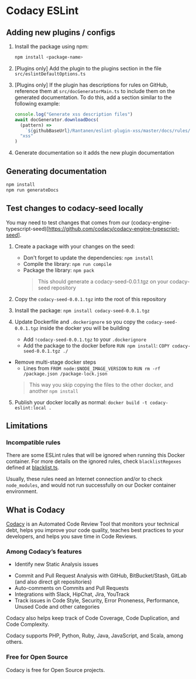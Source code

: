 # Codacy ESLint

## Adding new plugins / configs

1.  Install the package using npm:

    ```bash
    npm install <package-name>
    ```

2.  \[Plugins only\] Add the plugin to the plugins section in the file `src/eslintDefaultOptions.ts`

3.  \[Plugins only\] If the plugin has descriptions for rules on GitHub, reference them
at `src/docGeneratorMain.ts` to include them on the generated documentation. To do this, add a section similar to the following example:

    ```typescript
    console.log("Generate xss description files")
    await docGenerator.downloadDocs(
      (pattern) =>
        `${githubBaseUrl}/Rantanen/eslint-plugin-xss/master/docs/rules/${pattern}.md`,
      "xss"
    )
    ```

4.  Generate documentation so it adds the new plugin documentation

## Generating documentation

```bash
npm install
npm run generateDocs
```

## Test changes to codacy-seed locally
You may need to test changes that comes from our (codacy-engine-typescript-seed)[https://github.com/codacy/codacy-engine-typescript-seed].

1.  Create a package with your changes on the seed:
    - Don't forget to update the dependencies: `npm install`
    - Compile the library: `npm run compile`
    - Package the library: `npm pack`
        > This should generate a codacy-seed-0.0.1.tgz on your codacy-seed repository

2.  Copy the `codacy-seed-0.0.1.tgz` into the root of this repository

3.  Install the package: `npm install codacy-seed-0.0.1.tgz`

4.  Update Dockerfile and `.dockerignore` so you copy the `codacy-seed-0.0.1.tgz` inside the docker you will be building
    *  Add `!codacy-seed-0.0.1.tgz` to your `.dockerignore`
     *  Add the package to the docker before `RUN npm install`: `COPY codacy-seed-0.0.1.tgz ./`
   *  Remove multi-stage docker steps
        *  Lines from `FROM node:$NODE_IMAGE_VERSION` to `RUN rm -rf /package.json /package-lock.json`
        > This way you skip copying the files to the other docker, and another `npm install`

5.  Publish your docker locally as normal: `docker build -t codacy-eslint:local .`

## Limitations

### Incompatible rules

There are some ESLint rules that will be ignored when running this Docker container. For more details on the ignored
rules, check `blacklistRegexes` defined at [blacklist.ts](src/blacklist.ts).

Usually, these rules need an Internet connection and/or to check `node_modules`, and would not run successfully
on our Docker container environment.

## What is Codacy

[Codacy](https://www.codacy.com/) is an Automated Code Review Tool that monitors your technical debt, helps you improve your code quality, teaches best practices to your developers, and helps you save time in Code Reviews.

### Among Codacy’s features

* Identify new Static Analysis issues
- Commit and Pull Request Analysis with GitHub, BitBucket/Stash, GitLab (and also direct git repositories)
- Auto-comments on Commits and Pull Requests
- Integrations with Slack, HipChat, Jira, YouTrack
- Track issues in Code Style, Security, Error Proneness, Performance, Unused Code and other categories

Codacy also helps keep track of Code Coverage, Code Duplication, and Code Complexity.

Codacy supports PHP, Python, Ruby, Java, JavaScript, and Scala, among others.

### Free for Open Source

Codacy is free for Open Source projects.


